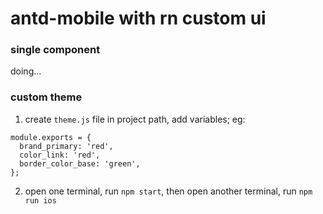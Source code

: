 # antd-mobile with rn custom ui

### single component

doing...

### custom theme

1. create `theme.js` file in project path, add variables; eg:

  ```
  module.exports = {
    brand_primary: 'red',
    color_link: 'red',
    border_color_base: 'green',
  };
  ```

2. open one terminal, run `npm start`, then open another terminal, run `npm run ios`
